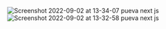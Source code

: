 ![Screenshot 2022-09-02 at 13-34-07 pueva next js](https://user-images.githubusercontent.com/107477446/188219838-c3987325-4bd6-432f-87bd-9487bae5b1d8.png)
![Screenshot 2022-09-02 at 13-32-58 pueva next js](https://user-images.githubusercontent.com/107477446/188219848-e8b48370-ee1f-437e-9deb-749166492516.png)

